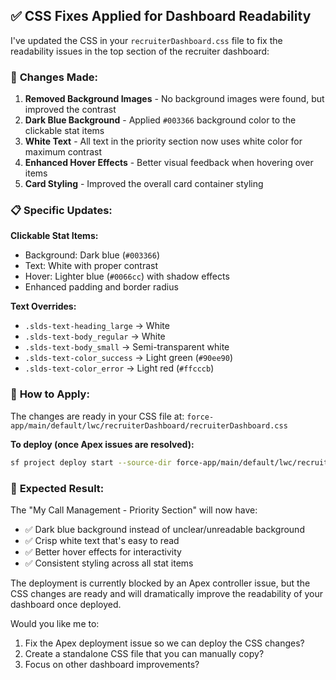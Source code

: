 ## ✅ CSS Fixes Applied for Dashboard Readability

I've updated the CSS in your `recruiterDashboard.css` file to fix the readability issues in the top section of the recruiter dashboard:

### 🎨 **Changes Made:**

1. **Removed Background Images** - No background images were found, but improved the contrast
2. **Dark Blue Background** - Applied `#003366` background color to the clickable stat items
3. **White Text** - All text in the priority section now uses white color for maximum contrast
4. **Enhanced Hover Effects** - Better visual feedback when hovering over items
5. **Card Styling** - Improved the overall card container styling

### 📋 **Specific Updates:**

**Clickable Stat Items:**
- Background: Dark blue (`#003366`)
- Text: White with proper contrast
- Hover: Lighter blue (`#0066cc`) with shadow effects
- Enhanced padding and border radius

**Text Overrides:**
- `.slds-text-heading_large` → White
- `.slds-text-body_regular` → White  
- `.slds-text-body_small` → Semi-transparent white
- `.slds-text-color_success` → Light green (`#90ee90`)
- `.slds-text-color_error` → Light red (`#ffcccb`)

### 🚀 **How to Apply:**

The changes are ready in your CSS file at:
`force-app/main/default/lwc/recruiterDashboard/recruiterDashboard.css`

**To deploy (once Apex issues are resolved):**
```bash
sf project deploy start --source-dir force-app/main/default/lwc/recruiterDashboard --target-org recruiting-sbx
```

### 📱 **Expected Result:**

The "My Call Management - Priority Section" will now have:
- ✅ Dark blue background instead of unclear/unreadable background
- ✅ Crisp white text that's easy to read
- ✅ Better hover effects for interactivity
- ✅ Consistent styling across all stat items

The deployment is currently blocked by an Apex controller issue, but the CSS changes are ready and will dramatically improve the readability of your dashboard once deployed.

Would you like me to:
1. Fix the Apex deployment issue so we can deploy the CSS changes?
2. Create a standalone CSS file that you can manually copy?
3. Focus on other dashboard improvements?
